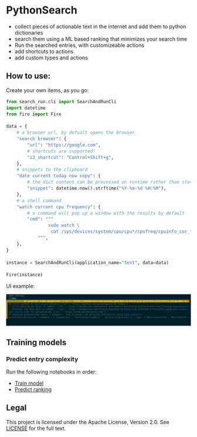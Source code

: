 # PythonSearch

- collect pieces of actionable text in the internet and add them to python dictionaries
- search them using a ML based ranking that minimizes your search time
- Run the searched entries, with customizeable actions
- add shortcuts to actions
- add custom types and actions


## How to use:

Create your own items, as you go:

```python
from search_run.cli import SearchAndRunCli
import datetime
from fire import Fire

data = {
    # a browser url, by defualt opens the browser
    "search browser": {
        "url": "https://google.com",
        # shortcuts are supported!
        "i3_shortcut": "Control+Shift+g",
    },
    # snippets to the clipboard
    "date current today now copy": {
        # the dict content can be processed on runtime rather than static strings
        "snippet": datetime.now().strftime("%Y-%m-%d %H:%M"),
    },
    # a shell command
    "watch current cpu frequency": {
        # a command will pop up a window with the results by default
        "cmd": """
                sudo watch \
                 cat /sys/devices/system/cpu/cpu*/cpufreq/cpuinfo_cur_freq
            """,
    },
}

instance = SearchAndRunCli(application_name="test", data=data)

Fire(instance)
```
UI example:

![img.png](img.png)


## Training models

### Predict entry complexity

Run the following notebooks in order:

- [Train model](notebooks/train_model.ipynb)
- [Predict ranking](notebooks/predict_ranking.ipynb)

## Legal

This project is licensed under the Apache License, Version 2.0. See [LICENSE](LICENSE.txt) for the full text.
